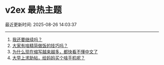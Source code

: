 # v2ex 最热主题

最近更新时间: 2025-08-26 14:03:37

--- 
1. [我还要继续吗？](https://www.v2ex.com/t/1154890) 
2. [大家有啥精简做饭的技巧吗？](https://www.v2ex.com/t/1154894) 
3. [为什么现在缩写越来越多，都快看不懂中文了](https://www.v2ex.com/t/1154899) 
4. [大早上求助帖，给妈妈买个啥手机呢？](https://www.v2ex.com/t/1154908) 
